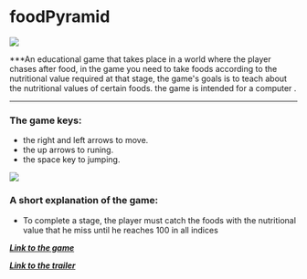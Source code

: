 # foodPyramid

<img src="https://github.com/L-VideoGames/foodPyramid/blob/master/img/gamePlay.gif" />

***An educational game that takes place in a world where the player chases after food, in the game you need to take foods according to the nutritional value required at that stage, the game's goals is to teach about the nutritional values of certain foods. the game is intended for a computer .
***  
  
  
  

   ### The game keys:
   *  the right and left arrows to move.
   *  the up arrows to runing.
   *  the space key to jumping.
   
   <img src="https://github.com/L-VideoGames/foodPyramid/blob/master/img/keys.gif" />


   ### A short explanation of the game: 
   * To complete a stage, the player must catch the foods with the nutritional value that he miss until he reaches 100 in all indices
  
  
 ***[Link to the game](https://liadn7.itch.io/foodpyramid)***

 ***[Link to the trailer](https://youtu.be/6-lDc7kF0fU)***

